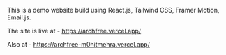 
This is a demo website build using React.js, Tailwind CSS, Framer Motion, Email.js. 

The site is live at - https://archfree.vercel.app/

Also at  - https://archfree-m0hitmehra.vercel.app/

 
